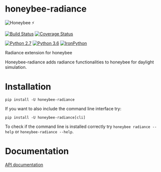 # honeybee-radiance

![Honeybee](https://www.ladybug.tools/assets/img/honeybee.png) :zap:

[![Build Status](https://travis-ci.com/ladybug-tools/honeybee-radiance.svg?branch=master)](https://travis-ci.com/ladybug-tools/honeybee-radiance)
[![Coverage Status](https://coveralls.io/repos/github/ladybug-tools/honeybee-radiance/badge.svg?branch=master)](https://coveralls.io/github/ladybug-tools/honeybee-radiance)

[![Python
2.7](https://img.shields.io/badge/python-2.7-green.svg)](https://www.python.org/downloads/release/python-270/)
[![Python
3.6](https://img.shields.io/badge/python-3.6-blue.svg)](https://www.python.org/downloads/release/python-360/)
[![IronPython](https://img.shields.io/badge/ironpython-2.7-red.svg)](https://github.com/IronLanguages/ironpython2/releases/tag/ipy-2.7.8/)

Radiance extension for honeybee

Honeybee-radiance adds radiance functionalities to honeybee for daylight simulation.

# Installation

`pip install -U honeybee-radiance`

If you want to also include the command line interface try:

`pip install -U honeybee-radiance[cli]`

To check if the command line is installed correctly try `honeybee radiance --help` or
`honeybee-radiance --help`.

# Documentation

[API documentation](https://www.ladybug.tools/honeybee-radiance/docs/)
